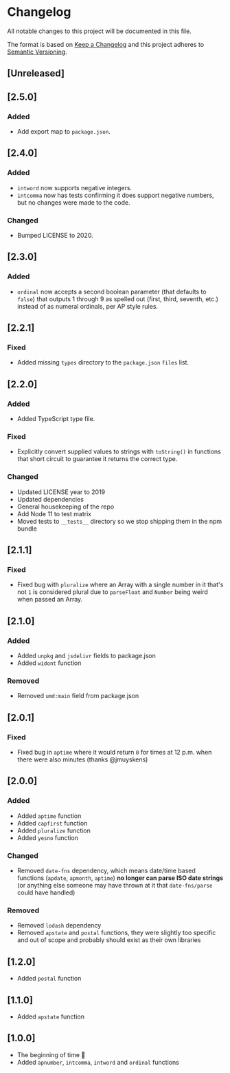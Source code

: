 # Changelog

All notable changes to this project will be documented in this file.

The format is based on [Keep a Changelog](http://keepachangelog.com/en/1.0.0/)
and this project adheres to [Semantic Versioning](http://semver.org/spec/v2.0.0.html).

## [Unreleased]

## [2.5.0]

### Added

- Add export map to `package.json`.

## [2.4.0]

### Added

- `intword` now supports negative integers.
- `intcomma` now has tests confirming it does support negative numbers, but no changes were made to the code.

### Changed

- Bumped LICENSE to 2020.

## [2.3.0]

### Added

- `ordinal` now accepts a second boolean parameter (that defaults to `false`) that outputs 1 through 9 as spelled out (first, third, seventh, etc.) instead of as numeral ordinals, per AP style rules.

## [2.2.1]

### Fixed

- Added missing `types` directory to the `package.json` `files` list.

## [2.2.0]

### Added

- Added TypeScript type file.

### Fixed

- Explicitly convert supplied values to strings with `toString()` in functions that short circuit to guarantee it returns the correct type.

### Changed

- Updated LICENSE year to 2019
- Updated dependencies
- General housekeeping of the repo
- Add Node 11 to test matrix
- Moved tests to `__tests__` directory so we stop shipping them in the npm bundle

## [2.1.1]

### Fixed

- Fixed bug with `pluralize` where an Array with a single number in it that's not `1` is considered plural due to `parseFloat` and `Number` being weird when passed an Array.

## [2.1.0]

### Added

- Added `unpkg` and `jsdelivr` fields to package.json
- Added `widont` function

### Removed

- Removed `umd:main` field from package.json

## [2.0.1]

### Fixed

- Fixed bug in `aptime` where it would return `0` for times at 12 p.m. when there were also minutes (thanks @jmuyskens)

## [2.0.0]

### Added

- Added `aptime` function
- Added `capfirst` function
- Added `pluralize` function
- Added `yesno` function

### Changed

- Removed `date-fns` dependency, which means date/time based functions (`apdate`, `apmonth`, `aptime`) **no longer can parse ISO date strings** (or anything else someone may have thrown at it that `date-fns/parse` could have handled)

### Removed

- Removed `lodash` dependency
- Removed `apstate` and `postal` functions, they were slightly too specific and out of scope and probably should exist as their own libraries

## [1.2.0]

- Added `postal` function

## [1.1.0]

- Added `apstate` function

## [1.0.0]

- The beginning of time :tada:
- Added `apnumber`, `intcomma`, `intword` and `ordinal` functions
